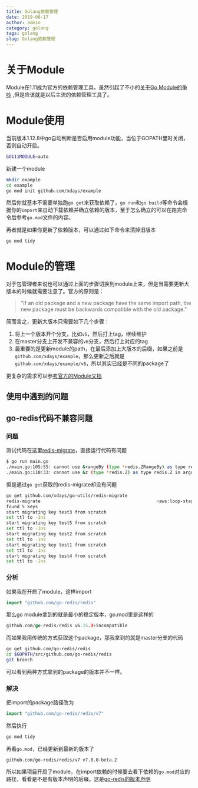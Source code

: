 ```yaml
---
title: Golang依赖管理
date: 2019-08-17
author: admin
category: golang
tags: golang
slug: Golang依赖管理
---
```


# 关于Module

Module在1.11成为官方的依赖管理工具，虽然引起了不小的[关于Go Module的争吵](https://zhuanlan.zhihu.com/p/41627929) ,但是应该就是以后主流的依赖管理工具了。

# Module使用

当前版本1.12.8中go自动判断是否启用module功能，当位于GOPATH里时关闭，否则自动开启。

```bash
GO111MODULE=auto
```

新建一个module

```bash
mkdir example
cd example
go mod init github.com/xdays/example
```

然后你就基本不需要单独跑`go get`来获取依赖了，`go run`和`go build`等命令会根据你的`import`来自动下载依赖并确立依赖的版本，至于怎么确立的可以在跑完命令后参考`go.mod`文件的内容。

再者就是如果你更新了依赖版本，可以通过如下命令来清掉旧版本

```bash
go mod tidy
```



# Module的管理

对于包管理者来说也可以通过上面的步骤切换到module上来，但是当需要更新大版本的时候就需要注意了。官方的原则是：

> "If an old package and a new package have the same import path, the new package must be backwards compatible with the old package.”

简而言之，更新大版本只需要如下几个步骤：

1. 将上一个版本开个分支，比如`v5`，然后打上tag，继续维护
2. 在master分支上开发不兼容的`v6`分支，然后打上对应的tag
3. 最重要的是更新module的path，在最后添加上大版本的后缀，如果之前是`github.com/xdays/example`，那么更新之后就是`github.com/xdays/example/v6`，所以其实已经是不同的package了

更复杂的需求可以参[考官方的Module文档](https://github.com/golang/go/wiki/Modules)



## 使用中遇到的问题

## go-redis代码不兼容问题

### 问题

测试代码在这里[redis-migrate](https://github.com/xdays/go-utils/tree/9455f2e5946e582553b977059903e59f5e1fe4cf)，直接运行代码有问题



```bash
$ go run main.go
./main.go:105:55: cannot use &rangeBy (type *redis.ZRangeBy) as type redis.ZRangeBy in argument to srcClient.cmdable.ZRangeByScoreWithScores
./main.go:110:33: cannot use &z (type *redis.Z) as type redis.Z in argument to dstClient.cmdable.ZAdd
```

但是通过`go get`获取的redis-migrate却没有问题

```bash
go get github.com/xdays/go-utils/redis-migrate
redis-migrate                                            <aws:loop-staging>
found 5 keys
start migrating key test3 from scratch
set ttl to -1ns
start migrating key test5 from scratch
set ttl to -1ns
start migrating key test2 from scratch
set ttl to -1ns
start migrating key test1 from scratch
set ttl to -1ns
start migrating key test4 from scratch
set ttl to -1ns
```



### 分析

 如果我在开启了module，这样import

```go
import "github.com/go-redis/redis"
```

那么go module拿到的就是最小的稳定版本，go.mod里是这样的

```go
github.com/go-redis/redis v6.15.3+incompatible
```

而如果我用传统的方式获取这个package，那我拿到的就是master分支的代码

```bash
go get github.com/go-redis/redis
cd $GOPATH/src/github.com/go-redis/redis
git branch
```

可以看到两种方式拿到的package的版本并不一样。



### 解决

把import的package路径改为

```go
import "github.com/go-redis/redis/v7"
```

然后执行

```bash
go mod tidy
```

再看`go.mod`，已经更新到最新的版本了

```
github.com/go-redis/redis/v7 v7.0.0-beta.2
```

所以如果项目开启了module，在import依赖的时候要去看下依赖的`go.mod`对应的路径，看看是不是有版本声明的后缀。这是[go-redis的版本声明](https://github.com/go-redis/redis/blob/master/go.mod#L1)

